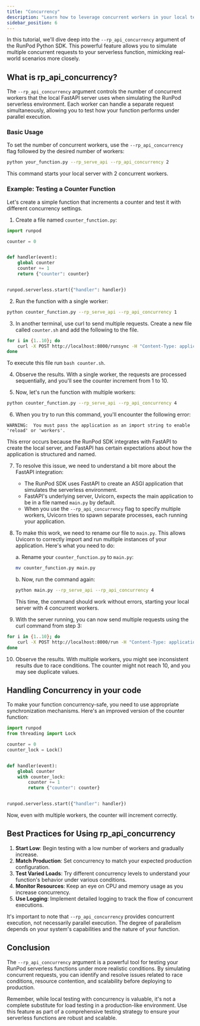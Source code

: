 ```yaml
---
title: "Concurrency"
description: "Learn how to leverage concurrent workers in your local testing environment"
sidebar_position: 6
---
```


In this tutorial, we'll dive deep into the `--rp_api_concurrency` argument of the RunPod Python SDK.
This powerful feature allows you to simulate multiple concurrent requests to your serverless function, mimicking real-world scenarios more closely.

## What is rp_api_concurrency?

The `--rp_api_concurrency` argument controls the number of concurrent workers that the local FastAPI server uses when simulating the RunPod serverless environment. Each worker can handle a separate request simultaneously, allowing you to test how your function performs under parallel execution.

### Basic Usage

To set the number of concurrent workers, use the `--rp_api_concurrency` flag followed by the desired number of workers:

```bash
python your_function.py --rp_serve_api --rp_api_concurrency 2
```

This command starts your local server with 2 concurrent workers.

### Example: Testing a Counter Function

Let's create a simple function that increments a counter and test it with different concurrency settings.

1. Create a file named `counter_function.py`:

```python
import runpod

counter = 0


def handler(event):
    global counter
    counter += 1
    return {"counter": counter}


runpod.serverless.start({"handler": handler})
```

2. Run the function with a single worker:

```bash
python counter_function.py --rp_serve_api --rp_api_concurrency 1
```

3. In another terminal, use curl to send multiple requests.
   Create a new file called `counter.sh` and add the following to the file.

```bash
for i in {1..10}; do
    curl -X POST http://localhost:8000/runsync -H "Content-Type: application/json" -d '{"input": {}}' &
done
```

To execute this file run `bash counter.sh`.

4. Observe the results. With a single worker, the requests are processed sequentially, and you'll see the counter increment from 1 to 10.

5. Now, let's run the function with multiple workers:

```bash
python counter_function.py --rp_serve_api --rp_api_concurrency 4
```

6. When you try to run this command, you'll encounter the following error:

```
WARNING:  You must pass the application as an import string to enable 'reload' or 'workers'.
```

This error occurs because the RunPod SDK integrates with FastAPI to create the local server, and FastAPI has certain expectations about how the application is structured and named.

7. To resolve this issue, we need to understand a bit more about the FastAPI integration:

   - The RunPod SDK uses FastAPI to create an ASGI application that simulates the serverless environment.
   - FastAPI's underlying server, Uvicorn, expects the main application to be in a file named `main.py` by default.
   - When you use the `--rp_api_concurrency` flag to specify multiple workers, Uvicorn tries to spawn separate processes, each running your application.

8. To make this work, we need to rename our file to `main.py`. This allows Uvicorn to correctly import and run multiple instances of your application. Here's what you need to do:

   a. Rename your `counter_function.py` to `main.py`:

   ```bash
   mv counter_function.py main.py
   ```

   b. Now, run the command again:

   ```bash
   python main.py --rp_serve_api --rp_api_concurrency 4
   ```

   This time, the command should work without errors, starting your local server with 4 concurrent workers.

9. With the server running, you can now send multiple requests using the curl command from step 3:

```bash
for i in {1..10}; do
    curl -X POST http://localhost:8000/run -H "Content-Type: application/json" -d '{"input": {}}' &
done
```

10. Observe the results. With multiple workers, you might see inconsistent results due to race conditions.
    The counter might not reach 10, and you may see duplicate values.

## Handling Concurrency in your code

To make your function concurrency-safe, you need to use appropriate synchronization mechanisms.
Here's an improved version of the counter function:

```python
import runpod
from threading import Lock

counter = 0
counter_lock = Lock()


def handler(event):
    global counter
    with counter_lock:
        counter += 1
        return {"counter": counter}


runpod.serverless.start({"handler": handler})
```

Now, even with multiple workers, the counter will increment correctly.

## Best Practices for Using rp_api_concurrency

1. **Start Low**: Begin testing with a low number of workers and gradually increase.
2. **Match Production**: Set concurrency to match your expected production configuration.
3. **Test Varied Loads**: Try different concurrency levels to understand your function's behavior under various conditions.
4. **Monitor Resources**: Keep an eye on CPU and memory usage as you increase concurrency.
5. **Use Logging**: Implement detailed logging to track the flow of concurrent executions.

It's important to note that `--rp_api_concurrency` provides concurrent execution, not necessarily parallel execution.
The degree of parallelism depends on your system's capabilities and the nature of your function.

## Conclusion

The `--rp_api_concurrency` argument is a powerful tool for testing your RunPod serverless functions under more realistic conditions. By simulating concurrent requests, you can identify and resolve issues related to race conditions, resource contention, and scalability before deploying to production.

Remember, while local testing with concurrency is valuable, it's not a complete substitute for load testing in a production-like environment.
Use this feature as part of a comprehensive testing strategy to ensure your serverless functions are robust and scalable.
